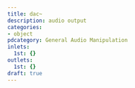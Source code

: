 ```yaml
---
title: dac~
description: audio output
categories:
- object
pdcategory: General Audio Manipulation
inlets:
  1st: {}
outlets:
  1st: {}
draft: true
---
```


